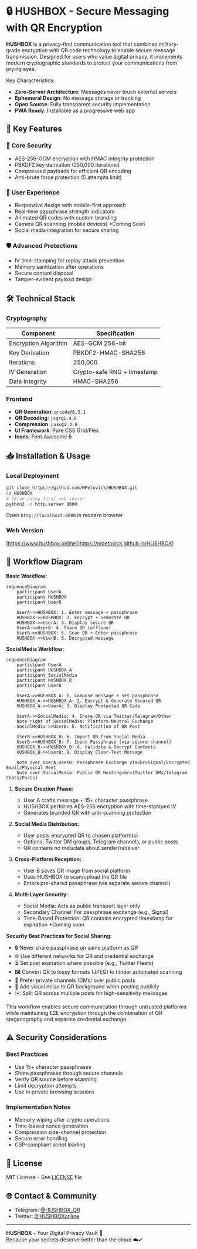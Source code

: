 # 🔒 HUSHBOX - Secure Messaging with QR Encryption 

**HUSHBOX** is a privacy-first communication tool that combines military-grade encryption with QR code technology to enable secure message transmission. Designed for users who value digital privacy, it implements modern cryptographic standards to protect your communications from prying eyes.

Key Characteristics:
- **Zero-Server Architecture**: Messages never touch external servers
- **Ephemeral Design**: No message storage or tracking
- **Open Source**: Fully transparent security implementation
- **PWA Ready**: Installable as a progressive web app

## 🚀 Key Features

### 🔐 Core Security
- AES-256-GCM encryption with HMAC integrity protection
- PBKDF2 key derivation (250,000 iterations)
- Compressed payloads for efficient QR encoding
- Anti-brute force protection (5 attempts limit)

### 📱 User Experience
- Responsive design with mobile-first approach
- Real-time passphrase strength indicators
- Animated QR codes with custom branding
- Camera QR scanning (mobile devices) *Coming Soon
- Social media integration for secure sharing

### 🛡️ Advanced Protections
- IV time-stamping for replay attack prevention
- Memory sanitization after operations
- Secure content disposal
- Tamper-evident payload design

## 🛠️ Technical Stack

### Cryptography
| Component              | Specification                          |
|------------------------|----------------------------------------|
| Encryption Algorithm   | AES-GCM 256-bit                       |
| Key Derivation         | PBKDF2-HMAC-SHA256                    |
| Iterations             | 250,000                               |
| IV Generation          | Crypto-safe RNG + timestamp           |
| Data Integrity         | HMAC-SHA256                           |

### Frontend
- **QR Generation**: `qrcode@1.5.1`
- **QR Decoding**: `jsqr@1.4.0`
- **Compression**: `pako@2.1.0`
- **UI Framework**: Pure CSS Grid/Flex
- **Icons**: Font Awesome 6

## 📥 Installation & Usage

### Local Deployment
```bash
git clone https://github.com/MPetovick/HUSHBOX.git
cd HUSHBOX
# Serve using local web server
python3 -m http.server 8000
```
Open `http://localhost:8000` in modern browser

### Web Version  
[https://www.hushbox.online](https://mpetovick.github.io/HUSHBOX)

## 🔄 Workflow Diagram

**Basic Workflow:**
```mermaid
sequenceDiagram
    participant UserA
    participant HUSHBOX
    participant UserB

    UserA->>HUSHBOX: 1. Enter message + passphrase
    HUSHBOX->>HUSHBOX: 2. Encrypt + Generate QR
    HUSHBOX->>UserA: 3. Display secure QR
    UserA->>UserB: 4. Share QR (offline)
    UserB->>HUSHBOX: 5. Scan QR + Enter passphrase
    HUSHBOX->>UserB: 6. Decrypted message
```
**SocialMedia Workflow:**

```mermaid
sequenceDiagram
    participant UserA
    participant HUSHBOX_A
    participant SocialMedia
    participant HUSHBOX_B
    participant UserB

    UserA->>HUSHBOX_A: 1. Compose message + set passphrase
    HUSHBOX_A->>HUSHBOX_A: 2. Encrypt & Generate Secured QR
    HUSHBOX_A->>UserA: 3. Display Protected QR Code
    
    UserA->>SocialMedia: 4. Share QR via Twitter/Telegram/Other
    Note right of SocialMedia: Platform-Neutral Exchange
    SocialMedia->>UserB: 5. Notification of QR Post
    
    UserB->>HUSHBOX_B: 6. Import QR from Social Media
    UserB->>HUSHBOX_B: 7. Input Passphrase (via secure channel)
    HUSHBOX_B->>HUSHBOX_B: 8. Validate & Decrypt Contents
    HUSHBOX_B->>UserB: 9. Display Clear-Text Message
    
    Note over UserA,UserB: Passphrase Exchange via<br>Signal/Encrypted Email/Physical Meet
    Note over SocialMedia: Public QR Hosting<br>(Twitter DMs/Telegram Chats/Posts)
```

1. **Secure Creation Phase:**
   - User A crafts message + 15+ character passphrase
   - HUSHBOX performs AES-256 encryption with time-stamped IV
   - Generates branded QR with anti-scanning protection

2. **Social Media Distribution:**
   - User posts encrypted QR to chosen platform(s)
   - Options: Twitter DM groups, Telegram channels, or public posts
   - QR contains no metadata about sender/receiver

3. **Cross-Platform Reception:**
   - User B saves QR image from social platform
   - Uses HUSHBOX to scan/upload the QR file
   - Enters pre-shared passphrase (via separate secure channel)

4. **Multi-Layer Security:**
   - Social Media: Acts as public transport layer only
   - Secondary Channel: For passphrase exchange (e.g., Signal)
   - Time-Based Protection: QR contains encrypted timestamp for expiration *Coming soon

**Security Best Practices for Social Sharing:**
- 🔒 Never share passphrase on same platform as QR
- 🌐 Use different networks for QR and credential exchange
- ⏳ Set post expiration where possible (e.g., Twitter Fleets)
- 🖼️ Convert QR to lossy formats (JPEG) to hinder automated scanning
- 🔗 Prefer private channels (DMs) over public posts
- 📍 Add visual noise to QR background when posting publicly
- ✉️ Split QR across multiple posts for high-sensitivity messages

This workflow enables secure communication through untrusted platforms while maintaining E2E encryption through the combination of QR steganography and separate credential exchange.

## ⚠️ Security Considerations

### Best Practices
- Use 15+ character passphrases
- Share passphrases through secure channels
- Verify QR source before scanning
- Limit decryption attempts
- Use in private browsing sessions

### Implementation Notes
- Memory wiping after crypto operations
- Time-based nonce generation
- Compression side-channel protection
- Secure error handling
- CSP-compliant script loading

## 📜 License
MIT License - See [LICENSE](LICENSE) file

## 🌐 Contact & Community
- Telegram: [@HUSHBOX_QR](https://t.me/HUSHBOX_QR)
- Twitter: [@HUSHBOXonline](https://twitter.com/HUSHBOXonline)

---

**HUSHBOX** - Your Digital Privacy Vault 🔏  
Because your secrets deserve better than the cloud ☁️✔




